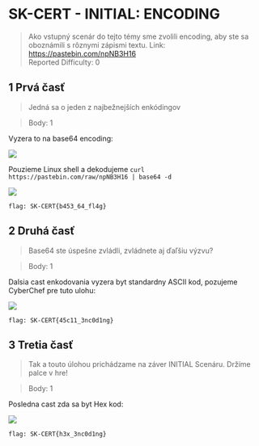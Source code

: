 # SK-CERT - INITIAL: ENCODING
> Ako vstupný scenár do tejto témy sme zvolili encoding, aby ste sa oboznámili s rôznymi zápismi textu. Link: https://pastebin.com/npNB3H16 <br/>
Reported Difficulty: 0

## 1 Prvá časť
> Jedná sa o jeden z najbežnejších enkódingov

> Body: 1

Vyzera to na base64 encoding:

![](images/2022-03-06-16-59-24.png)

Pouzieme Linux shell a dekodujeme `curl https://pastebin.com/raw/npNB3H16 | base64 -d`

![](images/2022-03-06-17-01-00.png)

```
flag: SK-CERT{b453_64_fl4g}
```

## 2 Druhá časť
> Base64 ste úspešne zvládli, zvládnete aj ďaľšiu výzvu?

> Body: 1

Dalsia cast enkodovania vyzera byt standardny ASCII kod, pozujeme CyberChef pre tuto ulohu:

![](images/2022-03-06-17-07-29.png)

```
flag: SK-CERT{45c11_3nc0d1ng}
```

## 3 Tretia časť
> Tak a touto úlohou prichádzame na záver INITIAL Scenáru. Držíme palce v hre!

> Body: 1

Posledna cast zda sa byt Hex kod:

![](images/2022-03-06-17-09-15.png)

```
flag: SK-CERT{h3x_3nc0d1ng}
```